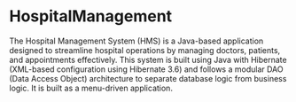 # HospitalManagement
The Hospital Management System (HMS) is a Java-based application designed to streamline hospital operations by managing doctors, patients, and appointments effectively. This system is built using Java with Hibernate (XML-based configuration using Hibernate 3.6) and follows a modular DAO (Data Access Object) architecture to separate database logic from business logic. It is built as a menu-driven application.
